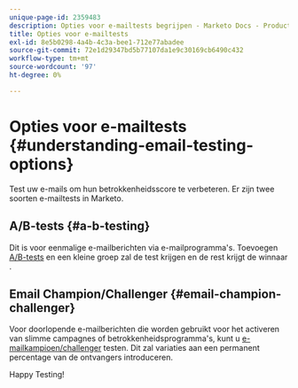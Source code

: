 ```yaml
---
unique-page-id: 2359483
description: Opties voor e-mailtests begrijpen - Marketo Docs - Productdocumentatie
title: Opties voor e-mailtests
exl-id: 8e5b0298-4a4b-4c3a-bee1-712e77abadee
source-git-commit: 72e1d29347bd5b77107da1e9c30169cb6490c432
workflow-type: tm+mt
source-wordcount: '97'
ht-degree: 0%

---
```


# Opties voor e-mailtests {#understanding-email-testing-options}

Test uw e-mails om hun betrokkenheidsscore te verbeteren. Er zijn twee soorten e-mailtests in Marketo.

## A/B-tests {#a-b-testing}

Dit is voor eenmalige e-mailberichten via e-mailprogramma&#39;s. Toevoegen [A/B-tests](/help/marketo/product-docs/email-marketing/email-programs/email-program-actions/email-test-a-b-test/add-an-a-b-test.md) en een kleine groep zal de test krijgen en de rest krijgt de winnaar .

## Email Champion/Challenger {#email-champion-challenger}

Voor doorlopende e-mailberichten die worden gebruikt voor het activeren van slimme campagnes of betrokkenheidsprogramma&#39;s, kunt u [e-mailkampioen/challenger](/help/marketo/product-docs/email-marketing/general/functions-in-the-editor/email-tests-champion-challenger/add-an-email-champion-challenger.md) testen. Dit zal variaties aan een permanent percentage van de ontvangers introduceren.

Happy Testing!
